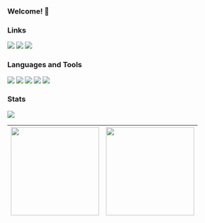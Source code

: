 ### Welcome! :wave:

### Links
[<img src="https://img.shields.io/badge/linkedin-%230D1117.svg?&style=for-the-badge&logo=linkedin&logoColor=00b58f" />](https://www.linkedin.com/in/gabrielamilet/) [<img src="https://img.shields.io/badge/Itch.io-0D1117?style=for-the-badge&logo=itchdotio&logoColor=00b58f" />](https://jasbrela.itch.io) [<img src="https://img.shields.io/badge/-Behance-0D1117?style=for-the-badge&logo=behance&logoColor=00b58f" />](https://behance.net/gabrielamilet)
<!-- [<img src="" />]() -->

### Languages and Tools
<img src="https://img.shields.io/badge/Unity-0D1117?style=for-the-badge&logo=unity&logoColor=00b58f"> <img src="https://img.shields.io/badge/C%23-0D1117?style=for-the-badge&logo=c-sharp&logoColor=00b58f"> <img src="https://img.shields.io/badge/Cocos%20Creator-0D1117?style=for-the-badge&logo=cocos&logoColor=00b58f"> <img src="https://img.shields.io/badge/TypeScript-0D1117?style=for-the-badge&logo=typescript&logoColor=00b58f"> <img src="https://img.shields.io/badge/Git-0D1117?style=for-the-badge&logo=git&logoColor=00b58f">

<!-- <img src=""> -->

### Stats
![](https://komarev.com/ghpvc/?username=jasbrela&label=❤&color=00b58f)

|<img height="200em" src="https://github-readme-stats.vercel.app/api?username=jasbrela&count_private=true&show_icons=true&hide_border=true&bg_color=0D1117&text_color=d6d6d6&title_color=00b58f&icon_color=00b58f" /> | <img height="200em" src="https://github-readme-stats.vercel.app/api/wakatime?username=jasbrela&hide_border=true&bg_color=0D1117&text_color=d6d6d6&title_color=00b58f"/> | 
| ------------- | ------------- |  
